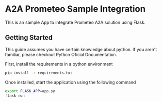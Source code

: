# A2A Prometeo Sample Integration

This is an sample App to integrate Prometeo A2A solution using Flask.

## Getting Started

This guide assumes you have certain knowledge about python. If you aren't familiar, please checkout Python Oficial Documentation.


First, install the requirements in a python environment

```bash
pip install -r requirements.txt
```

Once installed, start the application using the following command

```bash
export FLASK_APP=app.py
flask run
```
